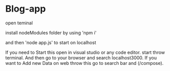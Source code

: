 # Blog-app

open teminal

install nodeModules folder by using 'npm i'

and then 'node app.js' to start on localhost

If you need to Start this open in visual studio or any code editor.
start throw terminal.
And then go to your browser and search localhost3000.
If you want to Add new Data on web throw this go to search bar and (/compose).

